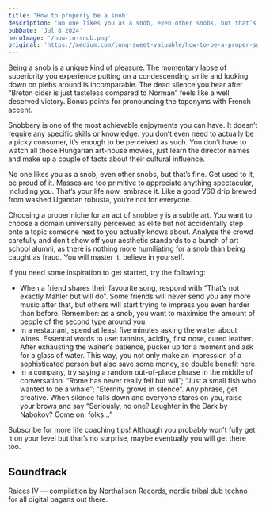 ```yaml
---
title: 'How to properly be a snob'
description: 'No one likes you as a snob, even other snobs, but that’s fine. Get used to it, be proud of it. Masses are too primitive to appreciate anything spectacular, including you.'
pubDate: 'Jul 8 2024'
heroImage: '/how-to-snob.png'
original: 'https://medium.com/long-sweet-valuable/how-to-be-a-proper-snob-ce74abcbc737'
---
```


Being a snob is a unique kind of pleasure. The momentary lapse of superiority you experience putting on a condescending smile and looking down on plebs around is incomparable. The dead silence you hear after “Breton cider is just tasteless compared to Norman” feels like a well deserved victory. Bonus points for pronouncing the toponyms with French accent.

Snobbery is one of the most achievable enjoyments you can have. It doesn’t require any specific skills or knowledge: you don’t even need to actually be a picky consumer, it’s enough to be perceived as such. You don’t have to watch all those Hungarian art-house movies, just learn the director names and make up a couple of facts about their cultural influence.

No one likes you as a snob, even other snobs, but that’s fine. Get used to it, be proud of it. Masses are too primitive to appreciate anything spectacular, including you. That’s your life now, embrace it. Like a good V60 drip brewed from washed Ugandan robusta, you’re not for everyone.

Choosing a proper niche for an act of snobbery is a subtle art. You want to choose a domain universally perceived as elite but not accidentally step onto a topic someone next to you actually knows about. Analyse the crowd carefully and don’t show off your aesthetic standards to a bunch of art school alumni, as there is nothing more humiliating for a snob than being caught as fraud. You will master it, believe in yourself.

If you need some inspiration to get started, try the following:
* When a friend shares their favourite song, respond with “That’s not exactly Mahler but will do”. Some friends will never send you any more music after that, but others will start trying to impress you even harder than before. Remember: as a snob, you want to maximise the amount of people of the second type around you.
* In a restaurant, spend at least five minutes asking the waiter about wines. Essential words to use: tannins, acidity, first nose, cured leather. After exhausting the waiter’s patience, pucker up for a moment and ask for a glass of water. This way, you not only make an impression of a sophisticated person but also save some money, so double benefit here.
* In a company, try saying a random out-of-place phrase in the middle of conversation. “Rome has never really fell but will”; “Just a small fish who wanted to be a whale”; “Eternity grows in silence”. Any phrase, get creative. When silence falls down and everyone stares on you, raise your brows and say “Seriously, no one? Laughter in the Dark by Nabokov? Come on, folks…”

Subscribe for more life coaching tips! Although you probably won’t fully get it on your level but that’s no surprise, maybe eventually you will get there too.

## Soundtrack
Raices IV — compilation by Northallsen Records, nordic tribal dub techno for all digital pagans out there.
